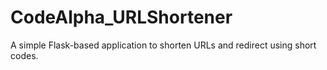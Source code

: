 # CodeAlpha_URLShortener
A simple Flask-based application to shorten URLs and redirect using short codes.
